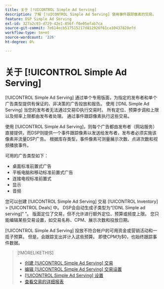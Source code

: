 ```yaml
---
title: 关于 [!UICONTROL Simple Ad Serving]
description: 了解 [!UICONTROL Simple Ad Serving] 使用事件跟踪像素的交易。
feature: DSP Simple Ad Serving
exl-id: 327a2c93-d729-42e1-856f-f0e05efab7ca
source-git-commit: 7e614ecb517515217d812926f61ca10437820efd
workflow-type: tm+mt
source-wordcount: '226'
ht-degree: 0%

---
```


# 关于 [!UICONTROL Simple Ad Serving]

[!UICONTROL Simple Ad Serving] 通过单个专用版面，为指定的发布者和单个广告类型提供有保证的、非决策的广告投放和报告。 使用 [!DNL Simple Ad Serving] 当您的发布者无法通过交易ID执行交易时。 所有定位、预算步调和上限以及频率上限都由发布者处理。 通过事件跟踪像素执行这些交易。

使用 [!UICONTROL Simple Ad Serving]，则每个广告都由发布者（网站服务）直接提供，而DSP则提供一个事件跟踪像素以发送给发布者，发布者必须实施该像素并流量DSP广告。 根据库存类型，事件像素可测量展示次数、点进次数和视频播放事件。

可用的广告类型如下：

* 桌面标准前置式广告
* 平板电脑和移动标准前置式广告
* 连接电视标准前置式
* 显示
* 音频

您可以创建 [!UICONTROL Simple Ad Serving] 交易 [!UICONTROL Inventory] > [!UICONTROL Deals] 中。 DSP会自动生成子类型为“[!DNL Simple ad serving]“ ”。 版面定位了交易，但不允许进行额外定位、预算或频度上限。 您只能编辑某些交易设置，如交易名称、CPM、展示次数和投放日期。<!-- If you need multiple tracking tags for a [!UICONTROL Simple Ad Serving] deal, create a duplicate deal. -->

[!UICONTROL Simple Ad Serving] 投放不符合帐户的可用资金或营销活动和一揽子预算。 但是，会跟踪支出并计入这些预算。 即使CPM为$0，也始终跟踪事件数据。

>[!MORELIKETHIS]
>
>* [创建 [!UICONTROL Simple Ad Serving] 交易](simple-deal-create.md)
>* [编辑 [!UICONTROL Simple Ad Serving] 交易设置](simple-deal-edit.md)
>* [[!UICONTROL Simple Ad Serving] 设置](simple-deal-settings.md)
>* [查看交易的详细报表](/help/dsp/inventory/deal-view-report.md)


<!-- add back when reimplemented:
>* [View Event-Tracking Pixels for a [!UICONTROL Simple Ad Serving] Deal](simple-deal-show-pixels.md)
-->
